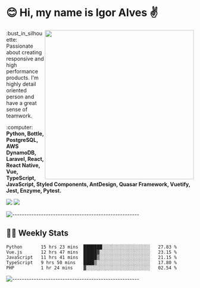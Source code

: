 # :blush: Hi, my name is Igor Alves :v:

<img src="https://github-readme-stats.vercel.app/api?username=iguit0&show_icons=true&count_private=true&theme=dark" min-width="400px" max-width="400px" width="400px" align="right" />

<p align="left"> 
  :bust_in_silhouette: Passionate about creating responsive and high performance products.
  I'm highly detail oriented person and have a great sense of teamwork.
</p>

<p align="left">
  :computer: <strong>Python, Bottle, PostgreSQL, AWS DynamoDB, Laravel, React, React Native, Vue, TypeScript, JavaScript, Styled Components, AntDesign, Quasar Framework, Vuetify, Jest, Enzyme, Pytest.</strong>
</p>

<p align="left">
  <a href="https://www.linkedin.com/in/igor-lucio-alves" target="_blank" rel="noopener noreferrer" alt="Linkedin">
  <img src="https://img.shields.io/badge/LinkedIn-0077B5?style=for-the-badge&logo=linkedin&logoColor=white" /></a>

  <a href="https://t.me/iguit0" target="_blank" rel="noopener noreferrer" alt="Telegram">
  <img src="https://img.shields.io/badge/Telegram-2CA5E0?style=for-the-badge&logo=telegram&logoColor=white" /></a>
</p>

![-----------------------------------------------------](https://raw.githubusercontent.com/andreasbm/readme/master/assets/lines/aqua.png)

## :man_technologist: Weekly Stats
<!--START_SECTION:waka-->
```text
Python       15 hrs 23 mins  ███████░░░░░░░░░░░░░░░░░░   27.83 % 
Vue.js       12 hrs 47 mins  █████▓░░░░░░░░░░░░░░░░░░░   23.15 % 
JavaScript   11 hrs 41 mins  █████▒░░░░░░░░░░░░░░░░░░░   21.15 % 
TypeScript   9 hrs 50 mins   ████▒░░░░░░░░░░░░░░░░░░░░   17.80 % 
PHP          1 hr 24 mins    ▓░░░░░░░░░░░░░░░░░░░░░░░░   02.54 % 
```
<!--END_SECTION:waka-->
![-----------------------------------------------------](https://raw.githubusercontent.com/andreasbm/readme/master/assets/lines/aqua.png)

